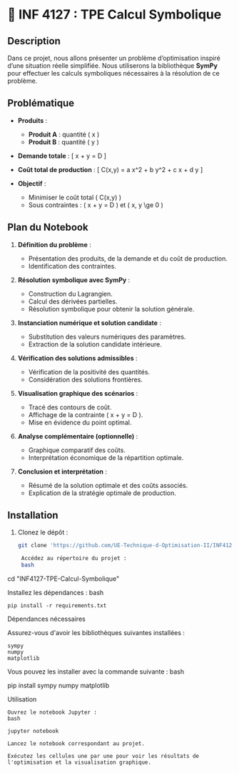 # 📘 INF 4127 : TPE Calcul Symbolique

## Description

Dans ce projet, nous allons présenter un problème d’optimisation inspiré d’une situation réelle simplifiée. Nous utiliserons la bibliothèque **SymPy** pour effectuer les calculs symboliques nécessaires à la résolution de ce problème.

## Problématique

- **Produits** :
  - **Produit A** : quantité \( x \)
  - **Produit B** : quantité \( y \)

- **Demande totale** :
  \[
  x + y = D
  \]

- **Coût total de production** :
  \[
  C(x,y) = a x^2 + b y^2 + c x + d y
  \]

- **Objectif** :
  - Minimiser le coût total \( C(x,y) \)
  - Sous contraintes : \( x + y = D \) et \( x, y \ge 0 \)

## Plan du Notebook

1. **Définition du problème** :
   - Présentation des produits, de la demande et du coût de production.
   - Identification des contraintes.

2. **Résolution symbolique avec SymPy** :
   - Construction du Lagrangien.
   - Calcul des dérivées partielles.
   - Résolution symbolique pour obtenir la solution générale.

3. **Instanciation numérique et solution candidate** :
   - Substitution des valeurs numériques des paramètres.
   - Extraction de la solution candidate intérieure.

4. **Vérification des solutions admissibles** :
   - Vérification de la positivité des quantités.
   - Considération des solutions frontières.

5. **Visualisation graphique des scénarios** :
   - Tracé des contours de coût.
   - Affichage de la contrainte \( x + y = D \).
   - Mise en évidence du point optimal.

6. **Analyse complémentaire (optionnelle)** :
   - Graphique comparatif des coûts.
   - Interprétation économique de la répartition optimale.

7. **Conclusion et interprétation** :
   - Résumé de la solution optimale et des coûts associés.
   - Explication de la stratégie optimale de production.

## Installation

1. Clonez le dépôt :
   ```bash
   git clone 'https://github.com/UE-Technique-d-Optimisation-II/INF4127-TPE-Calcul-Symbolique'

    Accédez au répertoire du projet :
    bash

cd "INF4127-TPE-Calcul-Symbolique"

Installez les dépendances :
bash

    pip install -r requirements.txt

Dépendances nécessaires

Assurez-vous d'avoir les bibliothèques suivantes installées :

    sympy
    numpy
    matplotlib

Vous pouvez les installer avec la commande suivante :
bash

pip install sympy numpy matplotlib

Utilisation

    Ouvrez le notebook Jupyter :
    bash

    jupyter notebook

    Lancez le notebook correspondant au projet.

    Exécutez les cellules une par une pour voir les résultats de l'optimisation et la visualisation graphique.
